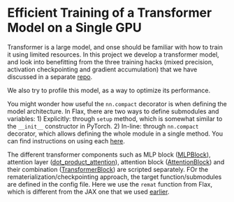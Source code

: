 # Efficient Training of a  Transformer Model on a Single GPU

Transformer is a large model, and onse should be familiar with how to train it using limited resources. In this project we develop a transformer model, and look into benefitting from the three training hacks (mixed precision, activation checkpointing and gradient accumulation) that we have discussed in a separate [repo](../single-gpu-training-hacks/).

We also try to profile this model, as a way to optimize its performance.

You might wonder how useful the `nn.compact` decorator is when defining the model architecture. In Flax, there are two ways to define submodules and variables: 1) Explicitly: through `setup` method, which is somewhat similar to the `__init__` constructor in PyTorch. 2) In-line: through `nn.compact` decorator, which allows defining the whole module in a single method. You can find instructions on using each [here](https://flax-linen.readthedocs.io/en/latest/guides/flax_fundamentals/setup_or_nncompact.html).

The different transformer components such as MLP block ([MLPBlock](jax/model.py#L9)), attention layer ([dot_product_attention](jax/model.py#L32)), attention block ([AttentionBlock](jax/model.py#L53)) and their combination ([TransformerBlock](jax/model.py#L78)) are scripted separately. FOr the rematerialization/checkpointing approach, the target function/submodules are defined in the config file. Here we use the `remat` function from Flax, which is different from the JAX one that we used [earlier](../single-gpu-training-hacks/jax/utils.py#L19).

